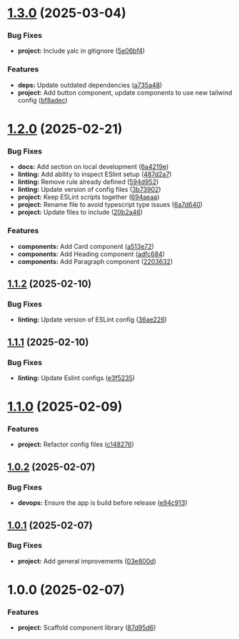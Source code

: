 # [1.3.0](https://github.com/DSP3-apps/tpz-dsp3-ui-kit/compare/v1.2.0...v1.3.0) (2025-03-04)


### Bug Fixes

* **project:** Include yalc in gitignore ([5e06bf4](https://github.com/DSP3-apps/tpz-dsp3-ui-kit/commit/5e06bf4bf35f24f5dceb56b916a3256026c03ea6))


### Features

* **deps:** Update outdated dependencies ([a735a48](https://github.com/DSP3-apps/tpz-dsp3-ui-kit/commit/a735a48e953f7c48b0c9116c2b45cfe544b0fe44))
* **project:** Add button component, update components to use new tailwind config ([bf8adec](https://github.com/DSP3-apps/tpz-dsp3-ui-kit/commit/bf8adece8f2f9aade602f02237b3dde3f9a93f5a))

# [1.2.0](https://github.com/DSP3-apps/tpz-dsp3-ui-kit/compare/v1.1.2...v1.2.0) (2025-02-21)


### Bug Fixes

* **docs:** Add section on local development ([6a4219e](https://github.com/DSP3-apps/tpz-dsp3-ui-kit/commit/6a4219ee3708fa8770492f218e0c792dd7cd5637))
* **linting:** Add ability to inspect ESlint setup ([487d2a7](https://github.com/DSP3-apps/tpz-dsp3-ui-kit/commit/487d2a74243d9f7e1604aae92c1ac21ca35ebd3c))
* **linting:** Remove rule already defined ([594d952](https://github.com/DSP3-apps/tpz-dsp3-ui-kit/commit/594d9523c065cb7ecc5d111dafcde04779a592c5))
* **linting:** Update version of config files ([3b73902](https://github.com/DSP3-apps/tpz-dsp3-ui-kit/commit/3b7390266aaa0e5425ce79cfe070dc978e78d677))
* **project:** Keep ESLint scripts together ([694aeaa](https://github.com/DSP3-apps/tpz-dsp3-ui-kit/commit/694aeaa4e4353375a80669812bc070223c28dfbd))
* **project:** Rename file to avoid typescript type issues ([6a7d640](https://github.com/DSP3-apps/tpz-dsp3-ui-kit/commit/6a7d64094b9291dcc03e4413a62380b30f0820e7))
* **project:** Update files to include ([20b2a46](https://github.com/DSP3-apps/tpz-dsp3-ui-kit/commit/20b2a46e276b302a0080fd5e3061f7dc804fef39))


### Features

* **components:** Add Card component ([a513e72](https://github.com/DSP3-apps/tpz-dsp3-ui-kit/commit/a513e72edcb92b19e45a2990e968931ac543159b))
* **components:** Add Heading component ([adfc684](https://github.com/DSP3-apps/tpz-dsp3-ui-kit/commit/adfc6841d1431659df9d47929d3160239468b419))
* **components:** Add Paragraph component ([2203632](https://github.com/DSP3-apps/tpz-dsp3-ui-kit/commit/220363230322027e9c3bd9cea379d3bf47862a11))

## [1.1.2](https://github.com/DSP3-apps/tpz-dsp3-ui-kit/compare/v1.1.1...v1.1.2) (2025-02-10)


### Bug Fixes

* **linting:** Update version of ESLint config ([36ae226](https://github.com/DSP3-apps/tpz-dsp3-ui-kit/commit/36ae226249f8103063f1df82572390e0402c3f80))

## [1.1.1](https://github.com/DSP3-apps/tpz-dsp3-ui-kit/compare/v1.1.0...v1.1.1) (2025-02-10)


### Bug Fixes

* **linting:** Update Eslint configs ([e3f5235](https://github.com/DSP3-apps/tpz-dsp3-ui-kit/commit/e3f5235e3670f8450d8a386b8fe50ff32a67f952))

# [1.1.0](https://github.com/DSP3-apps/tpz-dsp3-ui-kit/compare/v1.0.2...v1.1.0) (2025-02-09)


### Features

* **project:** Refactor config files ([c148276](https://github.com/DSP3-apps/tpz-dsp3-ui-kit/commit/c148276e11387069754caf3247db251f116b7726))

## [1.0.2](https://github.com/DSP3-apps/tpz-dsp3-ui-kit/compare/v1.0.1...v1.0.2) (2025-02-07)


### Bug Fixes

* **devops:** Ensure the app is build before release ([e94c913](https://github.com/DSP3-apps/tpz-dsp3-ui-kit/commit/e94c913171a7c024f4a41a31627a9105b7c699be))

## [1.0.1](https://github.com/DSP3-apps/tpz-dsp3-ui-kit/compare/v1.0.0...v1.0.1) (2025-02-07)


### Bug Fixes

* **project:** Add general improvements ([03e800d](https://github.com/DSP3-apps/tpz-dsp3-ui-kit/commit/03e800db499e6914a7362db9afd5faa45c2f5803))

# 1.0.0 (2025-02-07)


### Features

* **project:** Scaffold component library ([87d95d6](https://github.com/DSP3-apps/tpz-dsp3-ui-kit/commit/87d95d6990eb49d59266d1bef091acd759127202))
